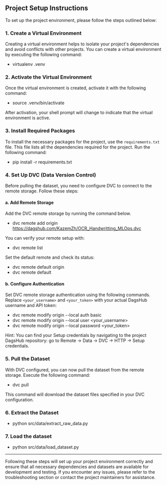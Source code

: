 ## Project Setup Instructions

To set up the project environment, please follow the steps outlined below:

### 1. Create a Virtual Environment

Creating a virtual environment helps to isolate your project's dependencies and avoid conflicts with other projects. You can create a virtual environment by executing the following command:
- virtualenv .venv

### 2. Activate the Virtual Environment

Once the virtual environment is created, activate it with the following command:
- source .venv/bin/activate

After activation, your shell prompt will change to indicate that the virtual environment is active.

### 3. Install Required Packages

To install the necessary packages for the project, use the `requirements.txt` file. This file lists all the dependencies required for the project. Run the following command:
- pip install -r requirements.txt

### 4. Set Up DVC (Data Version Control)

Before pulling the dataset, you need to configure DVC to connect to the remote storage. Follow these steps:

#### a. Add Remote Storage

Add the DVC remote storage by running the command below.
- dvc remote add origin https://dagshub.com/KazemZh/OCR_Handwritting_MLOps.dvc

You can verify your remote setup with:
- dvc remote list 

Set the default remote and check its status:
- dvc remote default origin
- dvc remote default

#### b. Configure Authentication

Set DVC remote storage authentication using the following commands. Replace `<your_username>` and `<your_token>` with your actual DagsHub username and API token:
- dvc remote modify origin --local auth basic 
- dvc remote modify origin --local user <your_username>
- dvc remote modify origin --local password <your_token>

Hint: You can find your Setup credentials by navigating to the project DagsHub repository: go to Remote -> Data -> DVC -> HTTP -> Setup credentials.

### 5. Pull the Dataset

With DVC configured, you can now pull the dataset from the remote storage. Execute the following command:
- dvc pull

This command will download the dataset files specified in your DVC configuration.

### 6. Extract the Dataset

- python src/data/extract_raw_data.py 

### 7. Load the dataset

- python src/data/load_dataset.py 

---

Following these steps will set up your project environment correctly and ensure that all necessary dependencies and datasets are available for development and testing. If you encounter any issues, please refer to the troubleshooting section or contact the project maintainers for assistance.